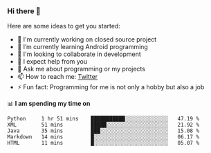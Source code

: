 ### Hi there 👋
Here are some ideas to get you started:
- 🔭 I'm currently working on closed source project
- 🌱 I’m currently learning Android programming
- 👯 I'm looking to collaborate in development
- 🤔 I expect help from you
- 💬 Ask me about programming or my projects
- 📫 How to reach me: [Twitter](https://twitter.com/merive_ "merive_")
- ⚡ Fun fact: Programming for me is not only a hobby but also a job

📊 **I am spending my time on**
<!--START_SECTION:waka-->
```text
Python     1 hr 51 mins    ███████████░░░░░░░░░░░░░░   47.19 % 
XML        51 mins         █████░░░░░░░░░░░░░░░░░░░░   21.92 % 
Java       35 mins         ███░░░░░░░░░░░░░░░░░░░░░░   15.08 % 
Markdown   14 mins         █░░░░░░░░░░░░░░░░░░░░░░░░   06.17 % 
HTML       11 mins         █░░░░░░░░░░░░░░░░░░░░░░░░   05.07 %
```
<!--END_SECTION:waka-->
